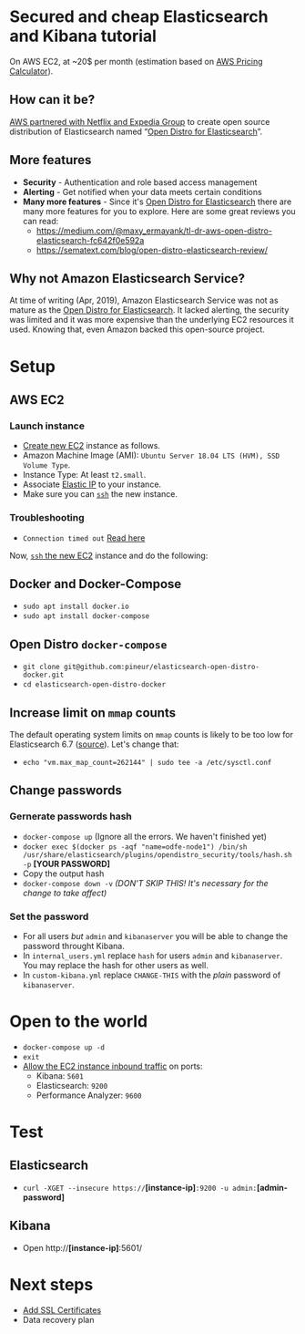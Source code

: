 # Secured and cheap Elasticsearch and Kibana tutorial

On AWS EC2, at ~20$ per month (estimation based on [AWS Pricing Calculator](https://calculator.aws/)).

## How can it be?
[AWS partnered with Netflix and Expedia Group](https://aws.amazon.com/blogs/opensource/keeping-open-source-open-open-distro-for-elasticsearch/) to create open source distribution of Elasticsearch named “[Open Distro for Elasticsearch](https://opendistro.github.io/for-elasticsearch/)”.

## More features
* **Security** - Authentication and role based access management
* **Alerting** - Get notified when your data meets certain conditions
* **Many more features** - Since it's [Open Distro for Elasticsearch](https://opendistro.github.io/for-elasticsearch/) there are many more features for you to explore. Here are some great reviews you can read:
   * https://medium.com/@maxy_ermayank/tl-dr-aws-open-distro-elasticsearch-fc642f0e592a
   * https://sematext.com/blog/open-distro-elasticsearch-review/

## Why not Amazon Elasticsearch Service?
At time of writing (Apr, 2019), Amazon Elasticsearch Service was not as mature as the [Open Distro for Elasticsearch](https://opendistro.github.io/for-elasticsearch/). It lacked alerting, the security was limited and it was more expensive than the underlying EC2 resources it used. Knowing that, even Amazon backed this open-source project.

# Setup
## AWS EC2
### Launch instance
* [Create new EC2](https://docs.aws.amazon.com/efs/latest/ug/gs-step-one-create-ec2-resources.html) instance as follows.
* Amazon Machine Image (AMI): `Ubuntu Server 18.04 LTS (HVM), SSD Volume Type`.
* Instance Type: At least `t2.small`.
* Associate [Elastic IP](https://docs.aws.amazon.com/AWSEC2/latest/UserGuide/elastic-ip-addresses-eip.html) to your instance.
* Make sure you can [`ssh`](https://medium.com/@GalarnykMichael/aws-ec2-part-2-ssh-into-ec2-instance-c7879d47b6b2) the new instance.
### Troubleshooting
* `Connection timed out` [Read here ](https://docs.aws.amazon.com/AWSEC2/latest/UserGuide/TroubleshootingInstancesConnecting.html#TroubleshootingInstancesConnectionTimeout)

Now, [`ssh` the new EC2](https://medium.com/@GalarnykMichael/aws-ec2-part-2-ssh-into-ec2-instance-c7879d47b6b2) instance and do the following:

## Docker and Docker-Compose
* `sudo apt install docker.io`
* `sudo apt install docker-compose`
## Open Distro `docker-compose`
* `git clone git@github.com:pineur/elasticsearch-open-distro-docker.git`
* `cd elasticsearch-open-distro-docker`
## Increase limit on `mmap` counts
The default operating system limits on `mmap` counts is likely to be too low for Elasticsearch 6.7 ([source](https://www.elastic.co/guide/en/elasticsearch/reference/current/vm-max-map-count.html)). Let's change that:
* `echo "vm.max_map_count=262144" | sudo tee -a /etc/sysctl.conf`
## Change passwords
### Gernerate passwords hash
* `docker-compose up` (Ignore all the errors. We haven't finished yet)
* `docker exec $(docker ps -aqf "name=odfe-node1") /bin/sh /usr/share/elasticsearch/plugins/opendistro_security/tools/hash.sh -p` **[YOUR PASSWORD]**
* Copy the output hash
* `docker-compose down -v` *(DON'T SKIP THIS! It's necessary for the change to take affect)*
### Set the password
* For all users *but* `admin` and `kibanaserver` you will be able to change the password throught Kibana.
* In `internal_users.yml` replace `hash` for users `admin` and `kibanaserver`. You may replace the hash for other users as well.
* In `custom-kibana.yml` replace `CHANGE-THIS` with the *plain* password of `kibanaserver`.
# Open to the world
* `docker-compose up -d`
* `exit`
* [Allow the EC2 instance inbound traffic](https://docs.aws.amazon.com/AWSEC2/latest/UserGuide/authorizing-access-to-an-instance.html) on ports:
    * Kibana: `5601`
    * Elasticsearch: `9200`
    * Performance Analyzer: `9600`
# Test
## Elasticsearch
* `curl -XGET --insecure https://`**[instance-ip]**`:9200 -u admin:`**[admin-password]**
## Kibana
* Open http://**[instance-ip]**:5601/

# Next steps
* [Add SSL Certificates](https://aws.amazon.com/blogs/opensource/add-ssl-certificates-open-distro-for-elasticsearch/)
* Data recovery plan
